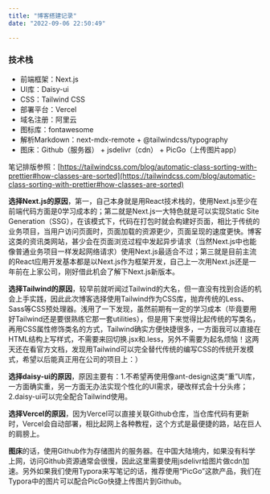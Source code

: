 ```yaml
---
title: "博客搭建记录"
date: "2022-09-06 22:50:49"

---
```

### 技术栈
- 前端框架：Next.js
- UI库：Daisy-ui
- CSS：Tailwind CSS
- 部署平台：Vercel
- 域名注册：阿里云
- 图标库：fontawesome
- 解析Markdown：next-mdx-remote + @tailwindcss/typography
- 图床：Github（服务器） + jsdelivr（cdn） + PicGo（上传图片app）

笔记排版参照：[https://tailwindcss.com/blog/automatic-class-sorting-with-prettier#how-classes-are-sorted](https://tailwindcss.com/blog/automatic-class-sorting-with-prettier#how-classes-are-sorted)

**选择Next.js的原因**，第一，自己本身就是用React技术栈的，使用Next.js至少在前端代码方面是0学习成本的；第二就是Next.js一大特色就是可以实现Static Site Generation（SSG），在该模式下，代码在打包时就会构建好页面，相比于传统的业务项目，当用户访问页面时，页面加载的资源更少，页面呈现的速度更快。博客这类的资讯类网站，甚少会在页面浏览过程中发起异步请求（当然Next.js中也能像普通业务项目一样发起网络请求）使用Next.js最适合不过；第三就是目前主流的React应用开发基本都是以Next.js作为框架开发，自己上一次用Next.js还是一年前在上家公司，刚好借此机会了解下Next.js新版本。

**选择Tailwind的原因**，较早前就听闻过Tailwind的大名，但一直没有找到合适的机会上手实践，因此此次博客选择使用Tailwind作为CSS库，抛弃传统的Less、Sass等CSS预处理器。浅用了一下发现，虽然前期有一定的学习成本（毕竟要用好Tailwind还是要很熟练它那一套utilities），但是用下来觉得比起传统的写类名，再用CSS属性修饰类名的方式，Tailwind确实方便快捷很多，一方面我可以直接在HTML结构上写样式，不需要来回切换.jsx和.less，另外不需要为起名烦恼！这两天还在看官方文档，发现用Tailwind可以完全替代传统的编写CSS的传统开发模式，希望以后能真正用在公司的项目上：）

**选择daisy-ui的原因**，原因主要有：1.不希望再使用像ant-design这类“重”UI库，一方面确实重，另一方面无办法实现个性化的UI需求，硬改样式会十分头疼；2.daisy-ui可以完全配合Tailwind使用。

**选择Vercel的原因**，因为Vercel可以直接关联Github仓库，当仓库代码有更新时，Vercel会自动部署，相比起网上各种教程，这个方式是最便捷的路，站在巨人的肩膀上。

**图床**的话，使用Github作为存储图片的服务器。在中国大陆境内，如果没有科学上网，访问Github资源通常会很慢，因此这里需要使用jsdelivr给图片做cdn加速。另外如果我们使用Typora来写笔记的话，推荐使用“PicGo”这款产品，我们在Typora中的图片可以配合PicGo快捷上传图片到Github。
